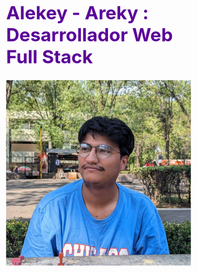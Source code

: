 <h1 style="color: #5C0099; font-size: 50px">Alekey - Areky : Desarrollador Web Full Stack</h1>
<img src="src/assets/img/Areky.jpg" />

